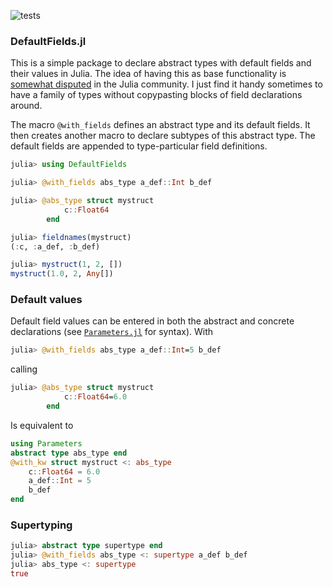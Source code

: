 ![tests](https://github.com/jkosata/DefaultFields.jl/workflows/tests/badge.svg?branch=master)

### DefaultFields.jl

This is a simple package to declare abstract types with default fields and their values in Julia. The idea of having this as base functionality is [somewhat disputed](https://github.com/JuliaLang/julia/issues/4935) in the Julia community. I just find it handy sometimes to have a family of types without copypasting blocks of field declarations around.

The macro `@with_fields` defines an abstract type and its default fields.
It then creates another macro to declare subtypes of this abstract type. The default fields are appended to type-particular field definitions.

```julia
julia> using DefaultFields

julia> @with_fields abs_type a_def::Int b_def

julia> @abs_type struct mystruct
            c::Float64
        end

julia> fieldnames(mystruct)
(:c, :a_def, :b_def)

julia> mystruct(1, 2, [])
mystruct(1.0, 2, Any[])
```

### Default values

Default field values can be entered in both the abstract and concrete declarations (see [`Parameters.jl`](https://github.com/mauro3/Parameters.jl) for syntax). With
```julia
julia> @with_fields abs_type a_def::Int=5 b_def
```
calling
```julia
julia> @abs_type struct mystruct
            c::Float64=6.0
        end
```
Is equivalent to

```julia
using Parameters
abstract type abs_type end
@with_kw struct mystruct <: abs_type
    c::Float64 = 6.0
    a_def::Int = 5
    b_def
end
```

### Supertyping

```julia
julia> abstract type supertype end
julia> @with_fields abs_type <: supertype a_def b_def
julia> abs_type <: supertype
true
```